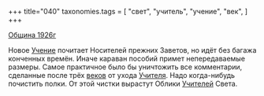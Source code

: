 +++
title="040"
taxonomies.tags = [
 "свет",
 "учитель",
 "учение",
 "век",
]
+++

[Община 1926г](/agni/1926)

Новое [Учение](/tags/учение) почитает Носителей прежних Заветов, но идёт без багажа конченных времён. Иначе караван пособий примет непередаваемые размеры. Самое практичное было бы уничтожить все комментарии, сделанные после трёх [веков](/tags/век) от ухода [Учителя](/tags/учитель). Надо когда-нибудь почистить полки. От этой чистки вырастут Облики [Учителей](/tags/учитель) Света.   

